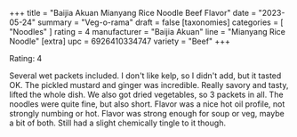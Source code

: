 +++
title = "Baijia Akuan Mianyang Rice Noodle Beef Flavor"
date = "2023-05-24"
summary = "Veg-o-rama"
draft = false
[taxonomies]
categories = [ "Noodles" ]
rating = 4
manufacturer = "Baijia Akuan"
line = "Mianyang Rice Noodle"
[extra]
upc = 6926410334747
variety = "Beef"
+++

Rating: 4

Several wet packets included.
I don't like kelp, so I didn't add, but it tasted OK.
The pickled mustard and ginger was incredible.
Really savory and tasty, lifted the whole dish.
We also got dried vegetables, so 3 packets in all.
The noodles were quite fine, but also short.
Flavor was a nice hot oil profile, not strongly numbing or hot.
Flavor was strong enough for soup or veg, maybe a bit of both.
Still had a slight chemically tingle to it though.
